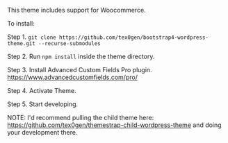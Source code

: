 This theme includes support for Woocommerce.

To install:

Step 1. `git clone https://github.com/tex0gen/bootstrap4-wordpress-theme.git --recurse-submodules`

Step 2. Run `npm install` inside the theme directory.

Step 3. Install Advanced Custom Fields Pro plugin. https://www.advancedcustomfields.com/pro/

Step 4. Activate Theme.

Step 5. Start developing.

NOTE: I'd recommend pulling the child theme here: https://github.com/tex0gen/themestrap-child-wordpress-theme and doing your development there.
